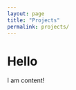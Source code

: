 ```yaml
---
layout: page
title: "Projects"
permalink: projects/
---
```


<h1 id="hello">Hello</h1>
<div class="awesome"> <p>I am content!</p> </div>
